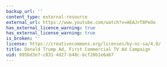```yaml
---
backup_url: ''
content_type: external-resource
external_url: https://www.youtube.com/watch?v=AEAJrT8PeOo
has_external_licence_warning: true
has_external_license_warning: true
is_broken: ''
license: https://creativecommons.org/licenses/by-nc-sa/4.0/
title: Donald Trump Ad, First Commercial TV Ad Campaign
uid: 095bd3e7-c031-4d27-b48c-bcf20b1e6ab7
---
```

